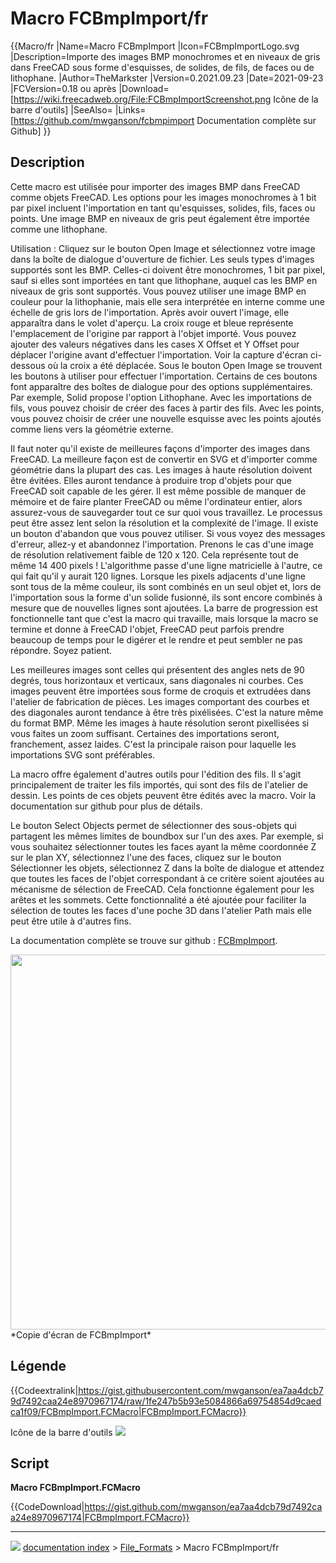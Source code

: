 # Macro FCBmpImport/fr
{{Macro/fr
|Name=Macro FCBmpImport
|Icon=FCBmpImportLogo.svg
|Description=Importe des images BMP monochromes et en niveaux de gris dans FreeCAD sous forme d'esquisses, de solides, de fils, de faces ou de lithophane.
|Author=TheMarkster
|Version=0.2021.09.23
|Date=2021-09-23
|FCVersion=0.18 ou après
|Download=[https://wiki.freecadweb.org/File:FCBmpImportScreenshot.png Icône de la barre d'outils]
|SeeAlso=
|Links=[https://github.com/mwganson/fcbmpimport Documentation complète sur Github]
}}

## Description

Cette macro est utilisée pour importer des images BMP dans FreeCAD comme objets FreeCAD. Les options pour les images monochromes à 1 bit par pixel incluent l\'importation en tant qu\'esquisses, solides, fils, faces ou points. Une image BMP en niveaux de gris peut également être importée comme une lithophane.

Utilisation : Cliquez sur le bouton Open Image et sélectionnez votre image dans la boîte de dialogue d\'ouverture de fichier. Les seuls types d\'images supportés sont les BMP. Celles-ci doivent être monochromes, 1 bit par pixel, sauf si elles sont importées en tant que lithophane, auquel cas les BMP en niveaux de gris sont supportés. Vous pouvez utiliser une image BMP en couleur pour la lithophanie, mais elle sera interprétée en interne comme une échelle de gris lors de l\'importation. Après avoir ouvert l\'image, elle apparaîtra dans le volet d\'aperçu. La croix rouge et bleue représente l\'emplacement de l\'origine par rapport à l\'objet importé. Vous pouvez ajouter des valeurs négatives dans les cases X Offset et Y Offset pour déplacer l\'origine avant d\'effectuer l\'importation. Voir la capture d\'écran ci-dessous où la croix a été déplacée. Sous le bouton Open Image se trouvent les boutons à utiliser pour effectuer l\'importation. Certains de ces boutons font apparaître des boîtes de dialogue pour des options supplémentaires. Par exemple, Solid propose l\'option Lithophane. Avec les importations de fils, vous pouvez choisir de créer des faces à partir des fils. Avec les points, vous pouvez choisir de créer une nouvelle esquisse avec les points ajoutés comme liens vers la géométrie externe.

Il faut noter qu\'il existe de meilleures façons d\'importer des images dans FreeCAD. La meilleure façon est de convertir en SVG et d\'importer comme géométrie dans la plupart des cas. Les images à haute résolution doivent être évitées. Elles auront tendance à produire trop d\'objets pour que FreeCAD soit capable de les gérer. Il est même possible de manquer de mémoire et de faire planter FreeCAD ou même l\'ordinateur entier, alors assurez-vous de sauvegarder tout ce sur quoi vous travaillez. Le processus peut être assez lent selon la résolution et la complexité de l\'image. Il existe un bouton d\'abandon que vous pouvez utiliser. Si vous voyez des messages d\'erreur, allez-y et abandonnez l\'importation. Prenons le cas d\'une image de résolution relativement faible de 120 x 120. Cela représente tout de même 14 400 pixels ! L\'algorithme passe d\'une ligne matricielle à l\'autre, ce qui fait qu\'il y aurait 120 lignes. Lorsque les pixels adjacents d\'une ligne sont tous de la même couleur, ils sont combinés en un seul objet et, lors de l\'importation sous la forme d\'un solide fusionné, ils sont encore combinés à mesure que de nouvelles lignes sont ajoutées. La barre de progression est fonctionnelle tant que c\'est la macro qui travaille, mais lorsque la macro se termine et donne à FreeCAD l\'objet, FreeCAD peut parfois prendre beaucoup de temps pour le digérer et le rendre et peut sembler ne pas répondre. Soyez patient.

Les meilleures images sont celles qui présentent des angles nets de 90 degrés, tous horizontaux et verticaux, sans diagonales ni courbes. Ces images peuvent être importées sous forme de croquis et extrudées dans l\'atelier de fabrication de pièces. Les images comportant des courbes et des diagonales auront tendance à être très pixélisées. C\'est la nature même du format BMP. Même les images à haute résolution seront pixellisées si vous faites un zoom suffisant. Certaines des importations seront, franchement, assez laides. C\'est la principale raison pour laquelle les importations SVG sont préférables.

La macro offre également d\'autres outils pour l\'édition des fils. Il s\'agit principalement de traiter les fils importés, qui sont des fils de l\'atelier de dessin. Les points de ces objets peuvent être édités avec la macro. Voir la documentation sur github pour plus de détails.

Le bouton Select Objects permet de sélectionner des sous-objets qui partagent les mêmes limites de boundbox sur l\'un des axes. Par exemple, si vous souhaitez sélectionner toutes les faces ayant la même coordonnée Z sur le plan XY, sélectionnez l\'une des faces, cliquez sur le bouton Sélectionner les objets, sélectionnez Z dans la boîte de dialogue et attendez que toutes les faces de l\'objet correspondant à ce critère soient ajoutées au mécanisme de sélection de FreeCAD. Cela fonctionne également pour les arêtes et les sommets. Cette fonctionnalité a été ajoutée pour faciliter la sélection de toutes les faces d\'une poche 3D dans l\'atelier Path mais elle peut être utile à d\'autres fins.

La documentation complète se trouve sur github : [FCBmpImport](https://github.com/mwganson/fcbmpimport).

<img alt="" src=images/FCBmpImportScreenshot.png  style="width:600px;"> 
*Copie d'écran de FCBmpImport‎*

## Légende


{{Codeextralink|https://gist.githubusercontent.com/mwganson/ea7aa4dcb79d7492caa24e8970967174/raw/1fe247b5b93e5084866a69754854d9caedca1f09/FCBmpImport.FCMacro|FCBmpImport.FCMacro}}

Icône de la barre d\'outils ![](images/FCBmpImportLogo.svg )

## Script

**Macro FCBmpImport.FCMacro**


{{CodeDownload|https://gist.github.com/mwganson/ea7aa4dcb79d7492caa24e8970967174|FCBmpImport.FCMacro}}



---
![](images/Button_right.svg) [documentation index](../README.md) > [File_Formats](Category_File_Formats.md) > Macro FCBmpImport/fr
